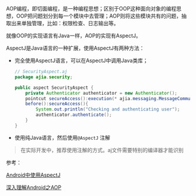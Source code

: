 AOP编程，即切面编程，是一种编程思想；区别于OOP这种面向对象的编程思想，OOP把问题划分到每一个模块中去管理；AOP则将这些模块共有的问题，抽取出来单独管理，比如：权限检查、日志输出等。

就像OOP的实现语言有Java一样，AOP的实现有AspectJ。

AspectJ是Java语言的一种扩展，使用AspectJ有两种方法：

* 完全使用AspectJ语言，可以在AspectJ中调用Java类库；

  ```java
  // SecurityAspect.aj
  package ajia.security;
  
  public aspect SecurityAspect {
      private Authenticator authenticator = new Authenticator();
      pointcut secureAccess():execution(* ajia.messaging.MessageCommunicator.deliver(..));
      before():secureAccess(){
          System.out.println("Checking and authenticating user");
          authenticator.authenticate();
      }
  }
  ```

* 使用纯Java语言，然后使用`@AspectJ` 注解

> 在实际开发中，推荐使用注解的方式。aj文件需要特别的编译器才能识别



参考：

[Android中使用AspectJ](https://www.jianshu.com/p/e152b34b785b)

[深入理解Android之AOP](https://blog.csdn.net/innost/article/details/49387395)